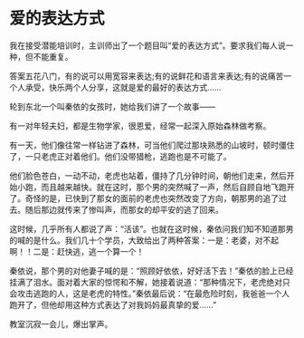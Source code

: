 # 爱的表达方式

我在接受潜能培训时，主训师出了一个题目叫“爱的表达方式”。要求我们每人说一种，但不能重复。 

答案五花八门，有的说可以用宽容来表达;有的说鲜花和语言来表达;有的说痛苦一个人承受，快乐两个人分享，这就是爱的最好的表达方式…… 

轮到东北一个叫秦依的女孩时，她给我们讲了一个故事—— 

有一对年轻夫妇，都是生物学家，很恩爱，经常一起深入原始森林做考察。 

有一天，他们像往常一样钻进了森林，可当他们爬过那块熟悉的山坡时，顿时僵住了，一只老虎正对着他们。他们没带猎枪，逃跑也是不可能了。 

他们脸色苍白，一动不动，老虎也站着，僵持了几分钟时间，朝他们走来，然后开始小跑，而且越来越快。就在这时，那个男的突然喊了一声，然后自顾自地飞跑开了。奇怪的是，已快到了那女的面前的老虎也突然改变了方向，朝那男的追了过去。随后那边就传来了惨叫声，而那女的却平安的逃了回来。 

这时候，几乎所有人都说了声：“活该”。也就在这时候，秦依问我们知不知道那男的喊的是什么。我们几十个学员，大致给出了两种答案：一是：老婆，对不起啊！！二是：赶快逃，逃一个算一个！ 

秦依说，那个男的对他妻子喊的是：“照顾好依依，好好活下去！”秦依的脸上已经挂满了泪水。面对着大家的惊愕和不解，她接着说道：“那种情况下，老虎绝对只会攻击逃跑的人，这是老虎的特性。”秦依最后说：“在最危险时刻，我爸爸一个人跑开了，但他却用这种方式表达了对我妈妈最真挚的爱……” 

教室沉寂一会儿，爆出掌声。
 